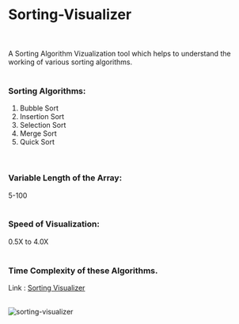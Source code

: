 # Sorting-Visualizer
<br><br>
A Sorting Algorithm Vizualization tool which helps to understand the working of various sorting algorithms.<br><br>
### Sorting Algorithms:<br>
1. Bubble Sort<br>
2. Insertion Sort<br>
3. Selection Sort<br>
4. Merge Sort<br>
5. Quick Sort<br>
<br>

### Variable Length of the Array:
5-100
<br><br>
### Speed of Visualization:
0.5X to 4.0X
<br><br>
### Time Complexity of these Algorithms.
Link : <a href="https://divyatejm.github.io/sorting-visualizer/" target="_blank">Sorting Visualizer</a>
<br><br>


![sorting-visualizer](https://user-images.githubusercontent.com/76866090/130462678-66fb2249-3517-4080-b78f-8ac92c5ee70f.gif)



